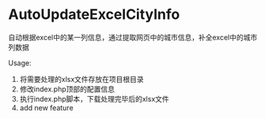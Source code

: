 # AutoUpdateExcelCityInfo
自动根据excel中的某一列信息，通过提取网页中的城市信息，补全excel中的城市列数据

Usage:

1. 将需要处理的xlsx文件存放在项目根目录
2. 修改index.php顶部的配置信息
3. 执行index.php脚本，下载处理完毕后的xlsx文件
4. add new feature
